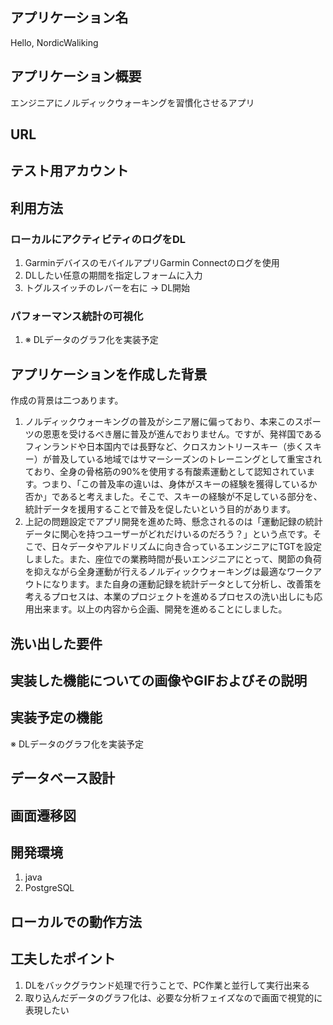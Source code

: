 ## アプリケーション名
 Hello, NordicWaliking

## アプリケーション概要
 エンジニアにノルディックウォーキングを習慣化させるアプリ
## URL

## テスト用アカウント	

## 利用方法

### ローカルにアクティビティのログをDL
 1. GarminデバイスのモバイルアプリGarmin Connectのログを使用
 2. DLしたい任意の期間を指定しフォームに入力
 3. トグルスイッチのレバーを右に → DL開始

### パフォーマンス統計の可視化
 1. ※ DLデータのグラフ化を実装予定

## アプリケーションを作成した背景
作成の背景は二つあります。
1. ノルディックウォーキングの普及がシニア層に偏っており、本来このスポーツの恩恵を受けるべき層に普及が進んでおりません。ですが、発祥国であるフィンランドや日本国内では長野など、クロスカントリースキー（歩くスキー）が普及している地域ではサマーシーズンのトレーニングとして重宝されており、全身の骨格筋の90%を使用する有酸素運動として認知されています。つまり、「この普及率の違いは、身体がスキーの経験を獲得しているか否か」であると考えました。そこで、スキーの経験が不足している部分を、統計データを援用することで普及を促したいという目的があります。
2. 上記の問題設定でアプリ開発を進めた時、懸念されるのは「運動記録の統計データに関心を持つユーザーがどれだけいるのだろう？」という点です。そこで、日々データやアルドリズムに向き合っているエンジニアにTGTを設定しました。また、座位での業務時間が長いエンジニアにとって、関節の負荷を抑えながら全身運動が行えるノルディックウォーキングは最適なワークアウトになります。また自身の運動記録を統計データとして分析し、改善策を考えるプロセスは、本業のプロジェクトを進めるプロセスの洗い出しにも応用出来ます。以上の内容から企画、開発を進めることにしました。

## 洗い出した要件	


## 実装した機能についての画像やGIFおよびその説明


## 実装予定の機能	
 ※ DLデータのグラフ化を実装予定

## データベース設計


## 画面遷移図


## 開発環境
1. java
2. PostgreSQL

## ローカルでの動作方法

## 工夫したポイント
1. DLをバックグラウンド処理で行うことで、PC作業と並行して実行出来る
2. 取り込んだデータのグラフ化は、必要な分析フェイズなので画面で視覚的に表現したい

